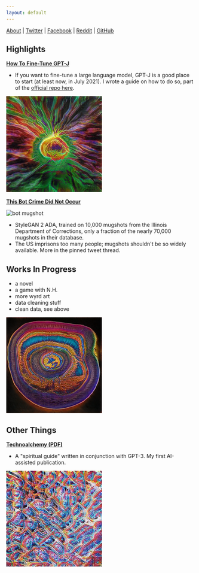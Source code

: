 ```yaml
---
layout: default
---
```


[About](./about.html) | [Twitter](https://twitter.com/wyrdcurt) | [Facebook](https://www.facebook.com/wyrdcurt) | [Reddit](https://www.reddit.com/user/Wyrdcurt) | [GitHub](https://github.com/CurtisASmith)

## Highlights
**[How To Fine-Tune GPT-J](https://github.com/kingoflolz/mesh-transformer-jax/blob/master/howto_finetune.md)**

- If you want to fine-tune a large language model, GPT-J is a good place to start (at least now, in July 2021). I wrote a guide on how to do so, part of the [official repo here](https://github.com/kingoflolz/mesh-transformer-jax).

![some trippy image](/assets/imgs/seed0015.png)

**[This Bot Crime Did Not Occur](https://twitter.com/BotMugshots)**

![bot mugshot](https://pbs.twimg.com/profile_images/1413318148967653376/ZyQo-wHo_400x400.png)
- StyleGAN 2 ADA, trained on 10,000 mugshots from the Illinois Department of Corrections, only a fraction of the nearly 70,000 mugshots in their database.
- The US imprisons too many people; mugshots shouldn't be so widely available. More in the pinned tweet thread.

## Works In Progress

- a novel
- a game with N.H.
- more wyrd art
- data cleaning stuff
- clean data, see above

![some trippy image](/assets/imgs/seed0042.png)

## Other Things
**[Technoalchemy (PDF)](https://drive.google.com/file/d/1dM0MQa5KBOBPEq5vEf10bKO4zV3xMZE1/view?usp=sharing)**

- A "spiritual guide" written in conjunction with GPT-3. My first AI-assisted publication.

![some trippy image](/assets/imgs/seed0045.png)